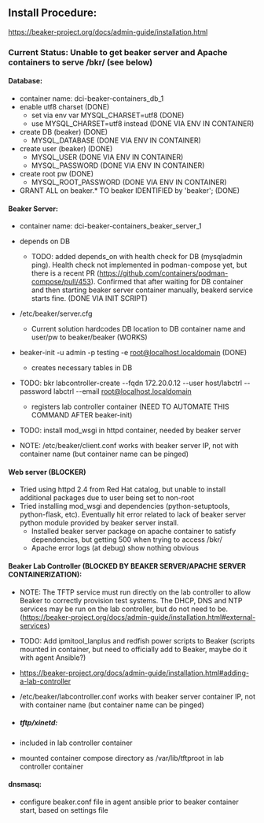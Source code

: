 ## Install Procedure:  
https://beaker-project.org/docs/admin-guide/installation.html

### Current Status: Unable to get beaker server and Apache containers to serve /bkr/ (see below)

#### Database:
- container name: dci-beaker-containers_db_1
- enable utf8 charset (DONE)
	+ set via env var MYSQL_CHARSET=utf8 (DONE)
	+ use MYSQL_CHARSET=utf8 instead (DONE VIA ENV IN CONTAINER)
- create DB (beaker) (DONE)
	+ MYSQL_DATABASE (DONE VIA ENV IN CONTAINER)
- create user (beaker) (DONE)
	+ MYSQL_USER (DONE VIA ENV IN CONTAINER)
	+ MYSQL_PASSWORD (DONE VIA ENV IN CONTAINER)
- create root pw (DONE)
	+ MYSQL_ROOT_PASSWORD (DONE VIA ENV IN CONTAINER)
- GRANT ALL on beaker.* TO beaker IDENTIFIED by 'beaker'; (DONE)

#### Beaker Server:
- container name: dci-beaker-containers_beaker_server_1
- depends on DB
	+ TODO: added depends_on with health check for DB (mysqladmin ping).  Health check not implemented in podman-compose yet, but there is a recent PR (https://github.com/containers/podman-compose/pull/453).  Confirmed that after waiting for DB container and then starting beaker server container manually, beakerd service starts fine. (DONE VIA INIT SCRIPT)
- /etc/beaker/server.cfg
	+ Current solution hardcodes DB location to DB container name and user/pw to beaker/beaker (WORKS)
- beaker-init -u admin -p testing -e root@localhost.localdomain (DONE)
	+ creates necessary tables in DB
- TODO: bkr labcontroller-create --fqdn 172.20.0.12 --user host/labctrl --password labctrl --email root@localhost.localdomain
	+ registers lab controller container (NEED TO AUTOMATE THIS COMMAND AFTER beaker-init)

- TODO: install mod_wsgi in httpd container, needed by beaker server

- NOTE: /etc/beaker/client.conf works with beaker server IP, not with container name (but container name can be pinged)

#### Web server (BLOCKER)
- Tried using httpd 2.4 from Red Hat catalog, but unable to install additional packages due to user being set to non-root
- Tried installing mod_wsgi and dependencies (python-setuptools, python-flask, etc).  Eventually hit error related to lack of beaker server python module provided by beaker server install.
	+ Installed beaker server package on apache container to satisfy dependencies, but getting 500 when trying to access /bkr/
	+ Apache error logs (at debug) show nothing obvious

#### Beaker Lab Controller (BLOCKED BY BEAKER SERVER/APACHE SERVER CONTAINERIZATION):
- NOTE: The TFTP service must run directly on the lab controller to allow Beaker to correctly provision test systems. The DHCP, DNS and NTP services may be run on the lab controller, but do not need to be. (https://beaker-project.org/docs/admin-guide/installation.html#external-services)
- TODO: Add ipmitool_lanplus and redfish power scripts to Beaker (scripts mounted in container, but need to officially add to Beaker, maybe do it with agent Ansible?)
- https://beaker-project.org/docs/admin-guide/installation.html#adding-a-lab-controller

- /etc/beaker/labcontroller.conf works with beaker server container IP, not with container name (but container name can be pinged)

- ##### tftp/xinetd:
- included in lab controller container
- mounted container compose directory as /var/lib/tftproot in lab controller container

#### dnsmasq:
- configure beaker.conf file in agent ansible prior to beaker container start, based on settings file

